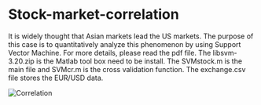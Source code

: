 # Stock-market-correlation
It is widely thought that Asian markets lead the US markets. The purpose of this case is to quantitatively analyze this phenomenon by using Support Vector Machine. For more details, please read the pdf file. The libsvm-3.20.zip is the Matlab tool box need to be install. The SVMstock.m is the main file and SVMcr.m is the cross validation function. The exchange.csv file stores the EUR/USD data.
 
![Correlation](https://cloud.githubusercontent.com/assets/10996578/7550968/57d517c2-f644-11e4-8154-217bf6b2425d.png)
